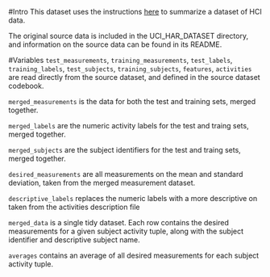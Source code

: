 #Intro
This dataset uses the instructions [here](https://class.coursera.org/getdata-013/human_grading/view/courses/973500/assessments/3/submissions) to summarize a dataset of HCI data.

The original source data is included in the UCI\_HAR\_DATASET directory, and information on the source data can be found in its README.

#Variables
`test_measurements`, `training_measurements`, `test_labels`, `training_labels`, `test_subjects`, `training_subjects`, `features`, `activities` are read directly from the source dataset, and defined in the source dataset codebook.

`merged_measurements` is the data for both the test and training sets, merged together.

`merged_labels` are the numeric activity labels for the test and traing sets, merged together.

`merged_subjects` are the subject identifiers for the test and traing sets, merged together.

`desired_measurements` are all measurements on the mean and standard deviation, taken from the merged measurement dataset.

`descriptive_labels` replaces the numeric labels with a more descriptive on taken from the activities description file

`merged_data` is a single tidy dataset.  Each row contains the desired measurements for a given subject activity tuple, along with the subject identifier and descriptive subject name.

`averages` contains an average of all desired measurements for each subject activity tuple.
